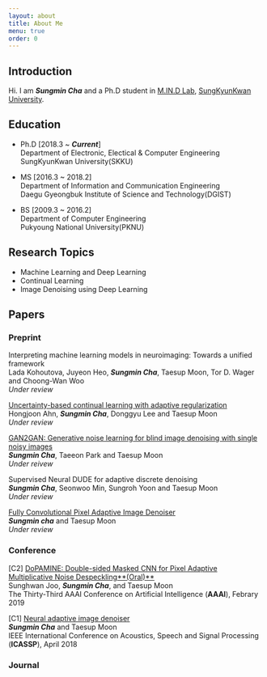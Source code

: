 ```yaml
---
layout: about
title: About Me
menu: true
order: 0
---
```


## Introduction

Hi. I am ***Sungmin Cha*** and a Ph.D student in [M.IN.D Lab](https://mindlab-skku.github.io), [SungKyunKwan University](http://skku.edu).

## Education

- Ph.D [2018.3 ~ ***Current***]  
Department of Electronic, Electical & Computer Engineering  
SungKyunKwan University(SKKU)

- MS [2016.3 ~ 2018.2]  
Department of Information and Communication Engineering  
Daegu Gyeongbuk Institute of Science and Technology(DGIST)

- BS [2009.3 ~ 2016.2]  
Department of Computer Engineering  
Pukyoung National University(PKNU)

## Research Topics

- Machine Learning and Deep Learning
- Continual Learning
- Image Denoising using Deep Learning


## Papers

### Preprint

Interpreting machine learning models in neuroimaging: Towards a unified framework  
Lada Kohoutova, Juyeon Heo, ***Sungmin Cha***, Taesup Moon, Tor D. Wager and Choong-Wan Woo  
*Under review*  

[Uncertainty-based continual learning with adaptive regularization](https://arxiv.org/abs/1905.11614)  
Hongjoon Ahn, ***Sungmin Cha***, Donggyu Lee and Taesup Moon  
*Under review*  

[GAN2GAN: Generative noise learning for blind image denoising with single noisy images](https://arxiv.org/abs/1905.10488)  
***Sungmin Cha***, Taeeon Park and Taesup Moon  
*Under reivew*  

Supervised Neural DUDE for adaptive discrete denoising  
***Sungmin Cha***, Seonwoo Min, Sungroh Yoon and Taesup Moon  
*Under review*  

[Fully Convolutional Pixel Adaptive Image Denoiser](https://arxiv.org/abs/1807.07569)  
***Sungmin cha*** and Taesup Moon  
*Under review*  


### Conference

[C2] [DoPAMINE: Double-sided Masked CNN for Pixel Adaptive Multiplicative Noise Despeckling**(Oral)**](https://arxiv.org/abs/1902.02530)  
Sunghwan Joo, ***Sungmin Cha***, and Taesup Moon  
The Thirty-Third AAAI Conference on Artificial Intelligence (**AAAI**), Febrary 2019  

[C1] [Neural adaptive image denoiser](http://115.145.145.158/files/Conference/icassp_aide.pdf)  
***Sungmin Cha*** and Taesup Moon  
IEEE International Conference on Acoustics, Speech and Signal Processing (**ICASSP**), April 2018 


### Journal
